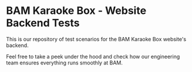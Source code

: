 # BAM Karaoke Box - Website Backend Tests

This is our repository of test scenarios for the BAM Karaoke Box
website's backend.

Feel free to take a peek under the hood and check how our engineering
team ensures everything runs smoothly at BAM.
